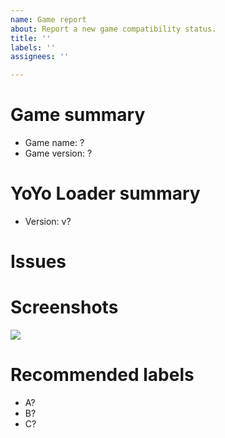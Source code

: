 ```yaml
---
name: Game report
about: Report a new game compatibility status.
title: ''
labels: ''
assignees: ''

---
```


<!-- Please use the game's name for issue Title -->

# Game summary
- Game name: ?
- Game version: ?

# YoYo Loader summary
- Version: v?

# Issues
<!-- Summary of problems -->

# Screenshots
![](https://?)

# Recommended labels
<!-- See https://github.com/YoYo-Loader-Vita-Compatibility/compatibility/labels -->
- A?
- B?
- C?